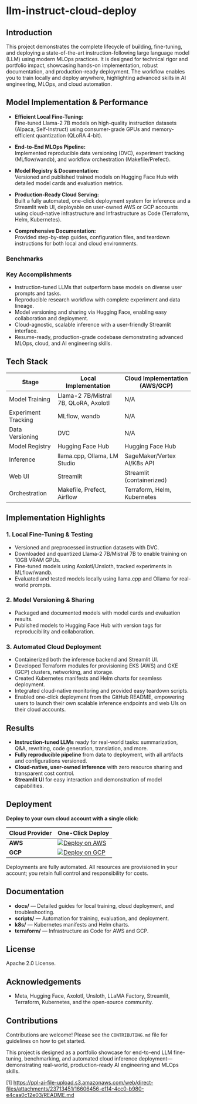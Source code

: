# llm-instruct-cloud-deploy

## Introduction

This project demonstrates the complete lifecycle of building, fine-tuning, and deploying a state-of-the-art instruction-following large language model (LLM) using modern MLOps practices. It is designed for technical rigor and portfolio impact, showcasing hands-on implementation, robust documentation, and production-ready deployment. The workflow enables you to train locally and deploy anywhere, highlighting advanced skills in AI engineering, MLOps, and cloud automation.

## Model Implementation & Performance

- **Efficient Local Fine-Tuning:**  
  Fine-tuned Llama-2 7B models on high-quality instruction datasets (Alpaca, Self-Instruct) using consumer-grade GPUs and memory-efficient quantization (QLoRA 4-bit).

- **End-to-End MLOps Pipeline:**  
  Implemented reproducible data versioning (DVC), experiment tracking (MLflow/wandb), and workflow orchestration (Makefile/Prefect).

- **Model Registry & Documentation:**  
  Versioned and published trained models on Hugging Face Hub with detailed model cards and evaluation metrics.

- **Production-Ready Cloud Serving:**  
  Built a fully automated, one-click deployment system for inference and a Streamlit web UI, deployable on user-owned AWS or GCP accounts using cloud-native infrastructure and Infrastructure as Code (Terraform, Helm, Kubernetes).

- **Comprehensive Documentation:**  
  Provided step-by-step guides, configuration files, and teardown instructions for both local and cloud environments.

### Benchmarks

### Key Accomplishments

- Instruction-tuned LLMs that outperform base models on diverse user prompts and tasks.
- Reproducible research workflow with complete experiment and data lineage.
- Model versioning and sharing via Hugging Face, enabling easy collaboration and deployment.
- Cloud-agnostic, scalable inference with a user-friendly Streamlit interface.
- Resume-ready, production-grade codebase demonstrating advanced MLOps, cloud, and AI engineering skills.

## Tech Stack

| Stage              | Local Implementation                        | Cloud Implementation (AWS/GCP)     |
|--------------------|---------------------------------------------|------------------------------------|
| Model Training     | Llama-2 7B/Mistral 7B, QLoRA, Axolotl       | N/A                                |
| Experiment Tracking| MLflow, wandb                               | N/A                                |
| Data Versioning    | DVC                                         | N/A                                |
| Model Registry     | Hugging Face Hub                            | Hugging Face Hub                   |
| Inference          | llama.cpp, Ollama, LM Studio                | SageMaker/Vertex AI/K8s API        |
| Web UI             | Streamlit                                   | Streamlit (containerized)          |
| Orchestration      | Makefile, Prefect, Airflow                  | Terraform, Helm, Kubernetes        |

## Implementation Highlights

### 1. Local Fine-Tuning & Testing

- Versioned and preprocessed instruction datasets with DVC.
- Downloaded and quantized Llama-2 7B/Mistral 7B to enable training on 10GB VRAM GPUs.
- Fine-tuned models using Axolotl/Unsloth, tracked experiments in MLflow/wandb.
- Evaluated and tested models locally using llama.cpp and Ollama for real-world prompts.

### 2. Model Versioning & Sharing

- Packaged and documented models with model cards and evaluation results.
- Published models to Hugging Face Hub with version tags for reproducibility and collaboration.

### 3. Automated Cloud Deployment

- Containerized both the inference backend and Streamlit UI.
- Developed Terraform modules for provisioning EKS (AWS) and GKE (GCP) clusters, networking, and storage.
- Created Kubernetes manifests and Helm charts for seamless deployment.
- Integrated cloud-native monitoring and provided easy teardown scripts.
- Enabled one-click deployment from the GitHub README, empowering users to launch their own scalable inference endpoints and web UIs on their cloud accounts.

## Results

- **Instruction-tuned LLMs** ready for real-world tasks: summarization, Q&A, rewriting, code generation, translation, and more.
- **Fully reproducible pipeline** from data to deployment, with all artifacts and configurations versioned.
- **Cloud-native, user-owned inference** with zero resource sharing and transparent cost control.
- **Streamlit UI** for easy interaction and demonstration of model capabilities.

## Deployment

**Deploy to your own cloud account with a single click:**

| Cloud Provider | One-Click Deploy |
|----------------|------------------|
| **AWS**        | [![Deploy on AWS](https://img.shields.io/badge/Deploy-AWS-blue?logo=amazon-aws)](https://github.com/llm-instruct-cloud-deploy/actions/workflows/deploy-aws.yml) |
| **GCP**        | [![Deploy on GCP](https://img.shields.io/badge/Deploy-GCP-orange?logo=google-cloud)](https://github.com/llm-instruct-cloud-deploy/actions/workflows/deploy-gcp.yml) |

Deployments are fully automated. All resources are provisioned in your account; you retain full control and responsibility for costs.

## Documentation

- **docs/** — Detailed guides for local training, cloud deployment, and troubleshooting.
- **scripts/** — Automation for training, evaluation, and deployment.
- **k8s/** — Kubernetes manifests and Helm charts.
- **terraform/** — Infrastructure as Code for AWS and GCP.

## License

Apache 2.0 License.

## Acknowledgements

- Meta, Hugging Face, Axolotl, Unsloth, LLaMA Factory, Streamlit, Terraform, Kubernetes, and the open-source community.

## Contributions

Contributions are welcome! Please see the `CONTRIBUTING.md` file for guidelines on how to get started.

This project is designed as a portfolio showcase for end-to-end LLM fine-tuning, benchmarking, and automated cloud inference deployment—demonstrating real-world, production-ready AI engineering and MLOps skills.

[1] https://ppl-ai-file-upload.s3.amazonaws.com/web/direct-files/attachments/23713451/16606456-e114-4cc0-b980-e4caa0c12e03/README.md